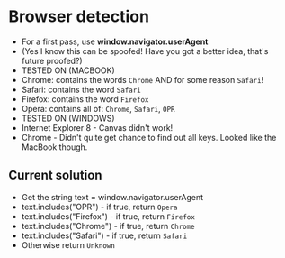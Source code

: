 # Browser detection
- For a first pass, use **window.navigator.userAgent**
- (Yes I know this can be spoofed! Have you got a better idea, that's future proofed?)
- TESTED ON (MACBOOK)
- Chrome: contains the words `Chrome` AND for some reason `Safari`!
- Safari: contains the word `Safari`
- Firefox: contains the word `Firefox`
- Opera: contains all of: `Chrome`, `Safari`, `OPR`
- TESTED ON (WINDOWS)
- Internet Explorer 8 - Canvas didn't work!
- Chrome - Didn't quite get chance to find out all keys. Looked like the MacBook though.

## Current solution
- Get the string text = window.navigator.userAgent
- text.includes("OPR") - if true, return `Opera`
- text.includes("Firefox") - if true, return `Firefox`
- text.includes("Chrome") - if true, return `Chrome`
- text.includes("Safari") - if true, return `Safari`
- Otherwise return `Unknown`
